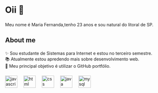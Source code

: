 

<h1 align="left">Oii 👋 </h1>

###

<p align="left">Meu nome é Maria Fernanda,tenho 23 anos e sou natural do litoral de SP.</p>

###

<h2 align="left">About me</h2>

###

<p align="left">✨ Sou estudante de Sistemas para Internet e estou no terceiro semestre.<br>📚 Atualmente estou apredendo mais sobre desenvolvimento web. <br>🎯 Meu principal objetivo é utilizar o GitHub portfólio.<br></p>

###



###

<div align="left">
  <img src="https://cdn.jsdelivr.net/gh/devicons/devicon/icons/javascript/javascript-original.svg" height="40" alt="javascript logo"  />
  <img width="12" />
  <img src="![image](https://github.com/user-attachments/assets/47645809-0762-4028-bd9f-5b48e002147e)" height="40" alt="html logo"  />
  <img width="12" />
  <img src="![image](https://github.com/user-attachments/assets/1ec62712-05b9-4f42-81c3-c7a187a92ae8)" height="40" alt="css logo"  />
  <img width="12" />
  <img src="![image](https://github.com/user-attachments/assets/6c7189dc-f96f-4618-937f-cf1523ae70c4)" height="40" alt="java logo"  />
  <img width="12" />
  <img src="![image](https://github.com/user-attachments/assets/2f4a37c3-41fe-4033-ac71-27770e4ecec2)" height="40" alt="mysql logo"  />
  <img width="12" />

</div>

###
